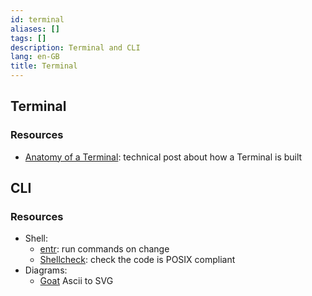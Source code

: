 ```yaml
---
id: terminal
aliases: []
tags: []
description: Terminal and CLI
lang: en-GB
title: Terminal
---
```


## Terminal

### Resources

- [Anatomy of a Terminal](https://poor.dev/blog/terminal-anatomy/): technical post about how a Terminal is built

## CLI

### Resources

- Shell:
    - [entr](https://eradman.com/entrproject/): run commands on change
    - [Shellcheck](https://www.shellcheck.net/): check the code is POSIX compliant
- Diagrams:
    - [Goat](https://github.com/blampe/goat#readme) Ascii to SVG 


